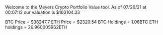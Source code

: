 Welcome to the Meyers Crypto Portfolio Value tool. 
As of 07/26/21 at 00:07:12 our valuation is $103104.33 

BTC Price = $38247.7
 ETH Price = $2320.54
BTC Holdings = 1.06BTC
 ETH holdings = 26.960005962ETH 
